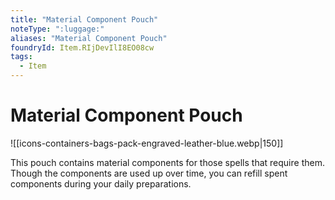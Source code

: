 ```yaml
---
title: "Material Component Pouch"
noteType: ":luggage:"
aliases: "Material Component Pouch"
foundryId: Item.RIjDevIlI8EO08cw
tags:
  - Item
---
```


# Material Component Pouch
![[icons-containers-bags-pack-engraved-leather-blue.webp|150]]

This pouch contains material components for those spells that require them. Though the components are used up over time, you can refill spent components during your daily preparations.
